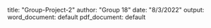 title: "Group-Project-2"
author: "Group 18"
date: "8/3/2022"
output:
  word_document: default
  pdf_document: default